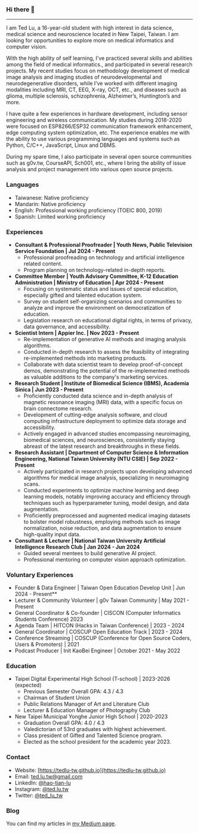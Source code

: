 ### Hi there 👋
---
I am Ted Lu, a 16-year-old student with high interest in data science, medical science and neuroscience located in New Taipei, Taiwan. I am looking for opportunities to explore more on medical informatics and computer vision. 

With the high ability of self learning, I've practiced several skills and abilities among the field of medical informatics., and participated in several research projects. My recent studies focus on methodology development of medical image analysis and imaging studies of neurodevelopmental and neurodegenerative disorders, while I’ve worked with different imaging modalities including MRI, CT, EEG, X-ray, OCT, etc., and diseases such as glioma, multiple sclerosis, schizophrenia, Alzheimer’s, Huntington’s and more. 

I have quite a few experiences in hardware development, including sensor engineering and wireless communication. My studies during 2018-2020 were focused on ESP8266/ESP32 communication framework enhancement, edge computing system optimization, etc. The experience enables me with the ability to use various programming languages and systems such as Python, C/C++, JavaScript, Linux and DBMS. 

During my spare time, I also participate in several open source communities such as g0v.tw, CourseAPI, Sch001, etc., where I bring the ability of issue analysis and project management into various open source projects.

### Languages

- Taiwanese: Native proficiency
- Mandarin: Native proficiency
- English: Professional working proficiency (TOEIC 800, 2019)
- Spanish: Limited working proficiency

### Experiences

- **Consultant & Professional Proofreader | Youth News, Public Television Service Foundation | Jul 2024 - Present**
    - Professional proofreading on technology and artificial intelligence related content.
    - Program planning on technology-related in-depth reports. 
- **Committee Member | Youth Advisory Committee, K-12 Education Administration | Ministry of Education | Apr 2024 - Present**
    - Focusing on systematic status and issues of special education, especially gifted and talented education system.
    - Survey on student self-organizing scenarios and communities to analyze and improve the environment on democratization of education.
    - Legislation research on educational digital rights, in terms of privacy, data governance, and accessibility. 
- **Scientist Intern | Appier Inc. | Nov 2023 - Present**
    - Re-implementation of generative AI methods and imaging analysis algorithms. 
    - Conducted in-depth research to assess the feasibility of integrating re-implemented methods into marketing products. 
    - Collaborate with data scientist team to develop proof-of-concept demos, demonstrating the potential of the re-implemented methods as valuable additions to the company's marketing services.
- **Research Student | Institute of Biomedical Science (IBMS), Academia Sinica | Jun 2023 - Present**
    - Proficiently conducted data science and in-depth analysis of magnetic resonance imaging (MRI) data, with a specific focus on brain connectome research.
    - Development of cutting-edge analysis software, and cloud computing infrastructure deployment to optimize data storage and accessibility.
    - Actively engaged in advanced studies encompassing neuroimaging, biomedical sciences, and neurosciences, consistently staying abreast of the latest research and breakthroughs in these fields.
- **Research Assistant | Department of Computer Science & Information Engineering, National Taiwan University (NTU CSIE) | Sep 2022 - Present**
    - Actively participated in research projects upon developing advanced algorithms for medical image analysis, specializing in neuroimaging scans. 
    -  Conducted experiments to optimize machine learning and deep learning models, notably improving accuracy and efficiency through techniques such as hyperparameter tuning, model design, and data augmentation. 
    - Proficiently preprocessed and augmented medical imaging datasets to bolster model robustness, employing methods such as image normalization, noise reduction, and data augmentation to ensure high-quality input data. 
- **Consultant & Lecturer | National Taiwan University Artificial Intelligence Research Club | Jan 2024 - Jun 2024**
    - Guided several mentees to build generative AI project.
    - Professional mentoring on computer vision approach optimization.
 
### Voluntary Experiences

- Founder & Data Engineer | Taiwan Open Education Develop Unit | Jun 2024 - Present**
- Lecturer & Community Volunteer | g0v Taiwan Community | May 2021 - Present
- General Coordinator & Co-founder | CISCON (Computer Informatics Students Conference) 2023
- Agenda Team | HITCON (Hacks in Taiwan Conference) | 2023 - 2024
- General Coordinator | COSCUP Open Education Track | 2023 - 2024
- Conference Streaming | COSCUP (Conference for Open Source Coders, Users & Promoters) | 2021
- Podcast Producer | Init KaoBei Engineer | October 2021 - May 2022

### Education

- Taipei Digital Experimental High School (T-school) | 2023-2026 (expected)
    - Previous Semester Overall GPA: 4.3 / 4.3
    - Chairman of Student Union
    - Public Relations Manager of Art and Literature Club
    - Lecturer & Education Manager of Photography Club
- New Taipei Municipal Yonghe Junior High School | 2020-2023
    - Graduation Overall GPA: 4.0 / 4.3
    - Valedictorian of 53rd graduates with highest achievement.
    - Class president of Gifted and Talented Science program.
    - Elected as the school president for the academic year 2023.

### Contact

- Website: [https://tedlu-tw.github.io](https://tedlu-tw.github.io)
- Email: [ted.lu.tw@gmail.com](mailto:ted.lu.tw@gmail.com)
- LinkedIn: [@hao-tian-lu](https://www.linkedin.com/in/hao-tian-lu/)
- Instagram: [@ted.lu.tw](https://instagram.com/ted.lu.tw)
- Twitter: [@ted_lu_tw](https://twitter.com/ted_lu_tw)

### Blog
You can find my articles in [my Medium page](https://ted-lu.medium.com/). 
